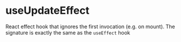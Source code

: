 # useUpdateEffect

React effect hook that ignores the first invocation (e.g. on mount). The signature is exactly the same as the `useEffect` hook
